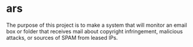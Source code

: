 # ars
The purpose of this project is to make a system that will monitor an email box or folder that receives mail about copyright infringement, malicious attacks, or sources of SPAM from leased IPs.
